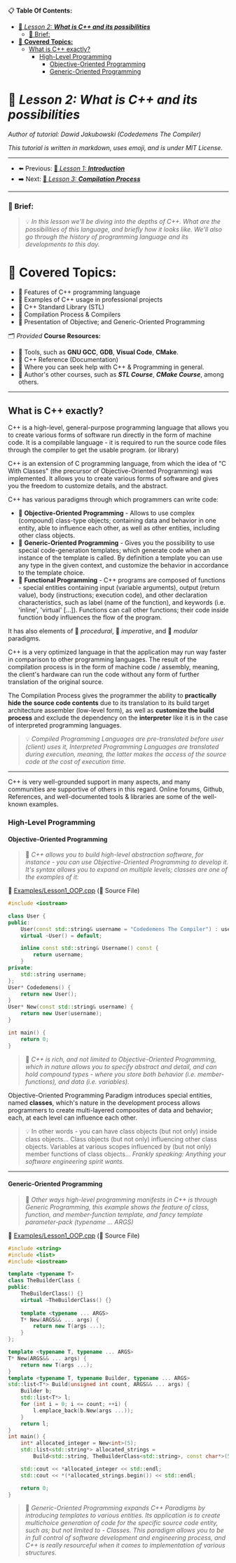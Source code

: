 
📋 **Table Of Contents:**

- [🌇 *Lesson 2:* ***What is C++ and its possibilities***](#-lesson-2-what-is-c-and-its-possibilities)
    - [📖 Brief:](#-brief)
- [📖 **Covered Topics:**](#-covered-topics)
  - [What is C++ exactly?](#what-is-c-exactly)
    - [High-Level Programming](#high-level-programming)
      - [Objective-Oriented Programming](#objective-oriented-programming)
      - [Generic-Oriented Programming](#generic-oriented-programming)

# 🌇 *Lesson 2:* ***What is C++ and its possibilities***

*Author of tutorial: Dawid Jakubowski (Codedemens The Compiler)*

*This tutorial is written in markdown, uses emoji, and is under MIT License.*

---

 - ⬅️ Previous: [🌇 *Lesson 1:* ***Introduction***](Lesson%201:%20Introduction.md)
 - ➡️ Next: [🌇 *Lesson 3:* ***Compilation Process***](Lesson%203:%20Compilation%20Process.md)

---
### 📖 Brief: 

 > 💡 *In this lesson we'll be diving into the depths of C++. What are the possibilities of this language, and briefly how it looks like. We'll also go through the history of programming language and its developments to this day.*

# 📖 **Covered Topics:**
 - 📄 Features of C++ programming language
 - 📄 Examples of C++ usage in professional projects
 - 📄 C++ Standard Library (STL)
 - 📄 Compilation Process & Compilers
 - 📄 Presentation of Objective; and Generic-Oriented Programming

🗂 *Provided* **Course Resources:**
 - 📁 Tools, such as **GNU GCC**, **GDB**, **Visual Code**, **CMake**.
 - 📁 C++ Reference (Documentation)
 - 📁 Where you can seek help with C++ & Programming in general.
 - 📁 Author's other courses, such as ***STL Course***, ***CMake Course***, among others.

---

## What is C++ exactly?

C++ is a high-level, general-purpose programming language that allows you to create various forms of software run directly in the form of machine code. It is a compilable language - it is required to run the source code files through the compiler to get the usable program. (or library) 

C++ is an extension of C programming language, from which the idea of "C With Classes" (the precursor of Objective-Oriented Programming) was implemented. It allows you to create various forms of software and gives you the freedom to customize details, and the abstract.

C++ has various paradigms through which programmers can write code:

 - 🌿 **Objective-Oriented Programming** - Allows to use complex (compound) class-type objects; containing data and behavior in one entity, able to influence each other, as well as other entities, including other class objects.
 - 🌿 **Generic-Oriented Programming** - Gives you the possibility to use special code-generation templates; which generate code when an instance of the template is called. By definition a template you can use any type in the given context, and customize the behavior in accordance to the template choice.
 - 🌿 **Functional Programming** - C++ programs are composed of functions - special entities containing input (variable arguments), output (return value), body (instructions; execution code), and other declaration characteristics, such as label (name of the function), and keywords (i.e. 'inline', 'virtual' [...]). Functions can call other functions; their code inside function body influences the flow of the program.

It has also elements of 🌿 *procedural*, 🌿 *imperative*, and 🌿 *modular* paradigms.

C++ is a very optimized language in that the application may run way faster in comparison to other programming languages. The result of the compilation process is in the form of machine code / assembly, meaning, the client's hardware can run the code without any form of further translation of the original source. 

The Compilation Process gives the programmer the ability to **practically hide the source code contents** due to its translation to its build target architecture assembler (low-level form), as well as **customize the build process** and exclude the dependency on the **interpreter** like it is in the case of interpreted programming languages.

 > 💡 *Compiled Programming Languages are pre-translated before user (client) uses it, Interpreted Programming Languages are translated during execution, meaning, the latter makes the access of the source code at the cost of execution time.*

---

C++ is very well-grounded support in many aspects, and many communities are supportive of others in this regard. Online forums, Github, References, and well-documented tools & libraries are some of the well-known examples.


### High-Level Programming
#### Objective-Oriented Programming

 > 🧭 *C++ allows you to build high-level abstraction software, for instance - you can use Objective-Oriented Programming to develop it. It's syntax allows you to expand on multiple levels; classes are one of the examples of it:*

📄 [Examples/Lesson1_OOP.cpp](Examples/Lesson1_OOP.cpp) (📒 Source File)
```cpp
#include <iostream>

class User {
public:
    User(const std::string& username = "Codedemens The Compiler") : username(username) {}
    virtual ~User() = default;

    inline const std::string& Username() const {
        return username;
    }
private:
    std::string username;
};
User* Codedemens() {
    return new User();
}
User* New(const std::string& username) {
    return new User(username);
}

int main() {
    return 0;
}
```

 > 🧭 *C++ is rich, and not limited to Objective-Oriented Programming, which in nature allows you to specify abstract and detail, and can hold compound types - where you store both behavior (i.e. member-functions), and data (i.e. variables).*

Objective-Oriented Programming Paradigm introduces special entities, named **classes**, which's nature in the development process allows programmers to create multi-layered composites of data and behavior; each, at each level can influence each other. 

 > 💡 In other words - you can have class objects (but not only) inside class objects... Class objects (but not only) influencing other class objects. Variables at various scopes influenced by (but not only) member functions of class objects... *Frankly speaking: Anything your software engineering spirit wants.*

---

#### Generic-Oriented Programming

 > 🧭 *Other ways high-level programming manifests in C++ is through Generic Programming, this example shows the feature of class, function, and member-function template, and fancy template parameter-pack* *(typename ... ARGS)*

📄 [Examples/Lesson1_OOP.cpp](Examples/Lesson1_Generic.cpp) (📒 Source File)
```cpp
#include <string>
#include <list>
#include <iostream>

template <typename T>
class TheBuilderClass {
public:
    TheBuilderClass() {}
    virtual ~TheBuilderClass() {}
    
    template <typename ... ARGS>
    T* New(ARGS&& ... args) {
        return new T(args ...);
    }
};

template <typename T, typename ... ARGS>
T* New(ARGS&& ... args) {
    return new T(args ...);
}
template <typename T, typename Builder, typename ... ARGS>
std::list<T*> Build(unsigned int count, ARGS&& ... args) {
    Builder b;
    std::list<T*> l;
    for (int i = 0; i <= count; ++i) {
        l.emplace_back(b.New(args ...));
    }
    return l;
}
int main() {
    int* allocated_integer = New<int>(5);
    std::list<std::string*> allocated_strings =
        Build<std::string, TheBuilderClass<std::string>, const char*>(5, "String");

    std::cout << *allocated_integer << std::endl;
    std::cout << *(*allocated_strings.begin()) << std::endl;

    return 0;
}
```

 > 🧭 *Generic-Oriented Programming expands C++ Paradigms by introducing templates to various entities. Its application is to create multichoice generation of code for the specific source code entity, such as; but not limited to - Classes. This paradigm allows you to be in full control of software development and engineering process, and C++ is really resourceful when it comes to implementation of various structures.*